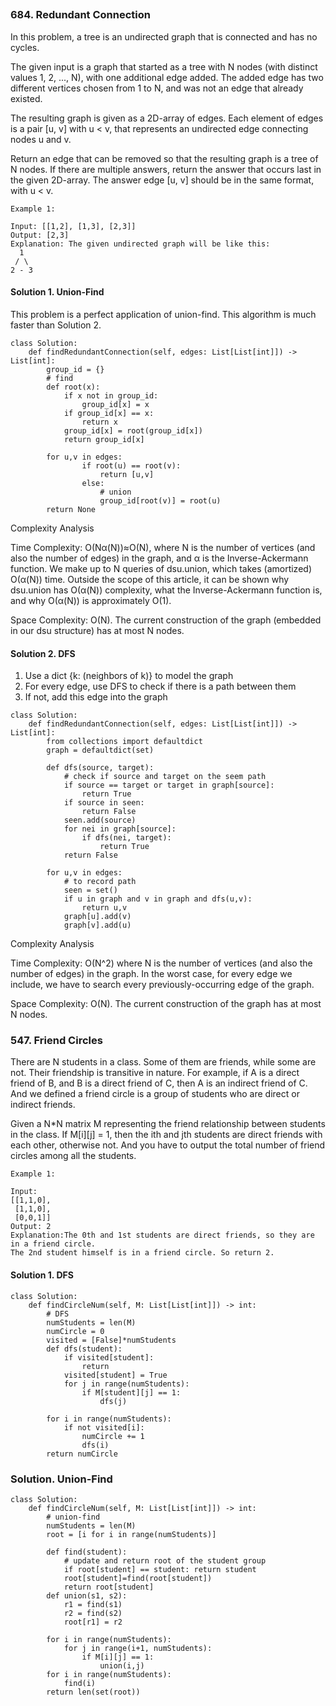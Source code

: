 ##
### 684. Redundant Connection
In this problem, a tree is an undirected graph that is connected and has no cycles.

The given input is a graph that started as a tree with N nodes (with distinct values 1, 2, ..., N), with one additional edge added. The added edge has two different vertices chosen from 1 to N, and was not an edge that already existed.

The resulting graph is given as a 2D-array of edges. Each element of edges is a pair [u, v] with u < v, that represents an undirected edge connecting nodes u and v.

Return an edge that can be removed so that the resulting graph is a tree of N nodes. If there are multiple answers, return the answer that occurs last in the given 2D-array. The answer edge [u, v] should be in the same format, with u < v.

```
Example 1:

Input: [[1,2], [1,3], [2,3]]
Output: [2,3]
Explanation: The given undirected graph will be like this:
  1
 / \
2 - 3
```
#### Solution 1. Union-Find
This problem is a perfect application of union-find. This algorithm is much faster than Solution 2.
```
class Solution:
    def findRedundantConnection(self, edges: List[List[int]]) -> List[int]:
        group_id = {}
        # find
        def root(x):
            if x not in group_id:
                group_id[x] = x
            if group_id[x] == x:
                return x
            group_id[x] = root(group_id[x])
            return group_id[x]
        
        for u,v in edges:
                if root(u) == root(v):
                    return [u,v]
                else:
                    # union
                    group_id[root(v)] = root(u)
        return None
```
Complexity Analysis

Time Complexity: 
O(Nα(N))≈O(N), where 
N is the number of vertices (and also the number of edges) in the graph, and 
α is the Inverse-Ackermann function. We make up to 
N queries of dsu.union, which takes (amortized) 
O(α(N)) time. Outside the scope of this article, it can be shown why dsu.union has O(α(N)) complexity, what the Inverse-Ackermann function is, and why 
O(α(N)) is approximately O(1).

Space Complexity: 
O(N). The current construction of the graph (embedded in our dsu structure) has at most N nodes.
#### Solution 2. DFS
1. Use a dict {k: (neighbors of k)} to model the graph
2. For every edge, use DFS to check if there is a path between them 
3. If not, add this edge into the graph
```
class Solution:
    def findRedundantConnection(self, edges: List[List[int]]) -> List[int]:
        from collections import defaultdict
        graph = defaultdict(set)
        
        def dfs(source, target):
            # check if source and target on the seem path
            if source == target or target in graph[source]:
                return True
            if source in seen:
                return False
            seen.add(source)
            for nei in graph[source]:
                if dfs(nei, target):
                    return True
            return False
                      
        for u,v in edges:
            # to record path
            seen = set()
            if u in graph and v in graph and dfs(u,v):
                return u,v
            graph[u].add(v)
            graph[v].add(u)
```
Complexity Analysis

Time Complexity: 
O(N^2) where 
N is the number of vertices (and also the number of edges) in the graph. In the worst case, for every edge we include, we have to search every previously-occurring edge of the graph.

Space Complexity: 
O(N). The current construction of the graph has at most 
N nodes.

### 547. Friend Circles
There are N students in a class. Some of them are friends, while some are not. Their friendship is transitive in nature. For example, if A is a direct friend of B, and B is a direct friend of C, then A is an indirect friend of C. And we defined a friend circle is a group of students who are direct or indirect friends.

Given a N*N matrix M representing the friend relationship between students in the class. If M[i][j] = 1, then the ith and jth students are direct friends with each other, otherwise not. And you have to output the total number of friend circles among all the students.

```
Example 1:

Input: 
[[1,1,0],
 [1,1,0],
 [0,0,1]]
Output: 2
Explanation:The 0th and 1st students are direct friends, so they are in a friend circle. 
The 2nd student himself is in a friend circle. So return 2.
```
#### Solution 1. DFS
```
class Solution:
    def findCircleNum(self, M: List[List[int]]) -> int:
        # DFS
        numStudents = len(M)
        numCircle = 0
        visited = [False]*numStudents
        def dfs(student):
            if visited[student]:
                return
            visited[student] = True
            for j in range(numStudents):
                if M[student][j] == 1:
                    dfs(j)
                    
        for i in range(numStudents):
            if not visited[i]:
                numCircle += 1
                dfs(i)
        return numCircle
```

### Solution. Union-Find
```
class Solution:
    def findCircleNum(self, M: List[List[int]]) -> int:
        # union-find
        numStudents = len(M)
        root = [i for i in range(numStudents)]
        
        def find(student):
            # update and return root of the student group
            if root[student] == student: return student
            root[student]=find(root[student])
            return root[student]
        def union(s1, s2):
            r1 = find(s1)
            r2 = find(s2)
            root[r1] = r2
        
        for i in range(numStudents):
            for j in range(i+1, numStudents):
                if M[i][j] == 1:
                    union(i,j)
        for i in range(numStudents):
            find(i)
        return len(set(root))
```